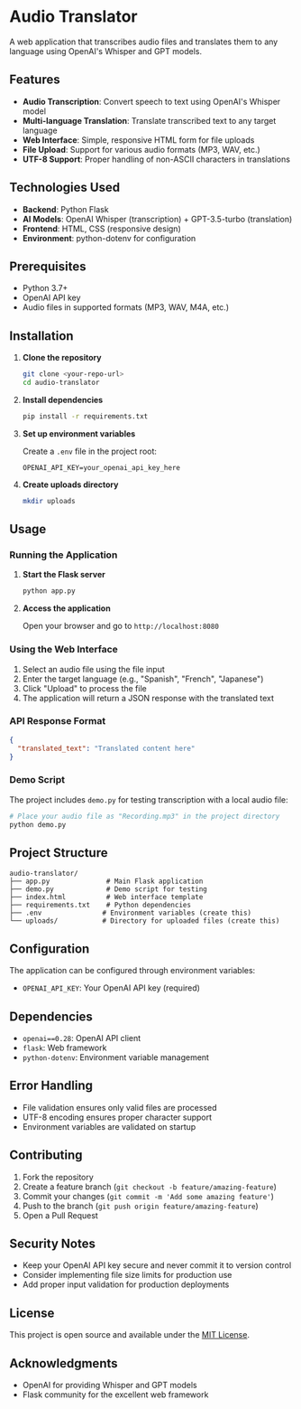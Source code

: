 # Audio Translator

A web application that transcribes audio files and translates them to any language using OpenAI's Whisper and GPT models.

## Features

- **Audio Transcription**: Convert speech to text using OpenAI's Whisper model
- **Multi-language Translation**: Translate transcribed text to any target language
- **Web Interface**: Simple, responsive HTML form for file uploads
- **File Upload**: Support for various audio formats (MP3, WAV, etc.)
- **UTF-8 Support**: Proper handling of non-ASCII characters in translations

## Technologies Used

- **Backend**: Python Flask
- **AI Models**: OpenAI Whisper (transcription) + GPT-3.5-turbo (translation)
- **Frontend**: HTML, CSS (responsive design)
- **Environment**: python-dotenv for configuration

## Prerequisites

- Python 3.7+
- OpenAI API key
- Audio files in supported formats (MP3, WAV, M4A, etc.)

## Installation

1. **Clone the repository**
   ```bash
   git clone <your-repo-url>
   cd audio-translator
   ```

2. **Install dependencies**
   ```bash
   pip install -r requirements.txt
   ```

3. **Set up environment variables**
   
   Create a `.env` file in the project root:
   ```env
   OPENAI_API_KEY=your_openai_api_key_here
   ```

4. **Create uploads directory**
   ```bash
   mkdir uploads
   ```

## Usage

### Running the Application

1. **Start the Flask server**
   ```bash
   python app.py
   ```

2. **Access the application**
   
   Open your browser and go to `http://localhost:8080`

### Using the Web Interface

1. Select an audio file using the file input
2. Enter the target language (e.g., "Spanish", "French", "Japanese")
3. Click "Upload" to process the file
4. The application will return a JSON response with the translated text

### API Response Format

```json
{
  "translated_text": "Translated content here"
}
```

### Demo Script

The project includes `demo.py` for testing transcription with a local audio file:

```bash
# Place your audio file as "Recording.mp3" in the project directory
python demo.py
```

## Project Structure

```
audio-translator/
├── app.py              # Main Flask application
├── demo.py             # Demo script for testing
├── index.html          # Web interface template
├── requirements.txt    # Python dependencies
├── .env               # Environment variables (create this)
└── uploads/           # Directory for uploaded files (create this)
```

## Configuration

The application can be configured through environment variables:

- `OPENAI_API_KEY`: Your OpenAI API key (required)

## Dependencies

- `openai==0.28`: OpenAI API client
- `flask`: Web framework
- `python-dotenv`: Environment variable management

## Error Handling

- File validation ensures only valid files are processed
- UTF-8 encoding ensures proper character support
- Environment variables are validated on startup

## Contributing

1. Fork the repository
2. Create a feature branch (`git checkout -b feature/amazing-feature`)
3. Commit your changes (`git commit -m 'Add some amazing feature'`)
4. Push to the branch (`git push origin feature/amazing-feature`)
5. Open a Pull Request

## Security Notes

- Keep your OpenAI API key secure and never commit it to version control
- Consider implementing file size limits for production use
- Add proper input validation for production deployments

## License

This project is open source and available under the [MIT License](LICENSE).

## Acknowledgments

- OpenAI for providing Whisper and GPT models
- Flask community for the excellent web framework